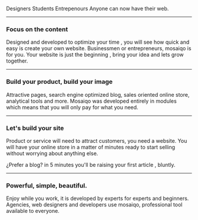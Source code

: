 Designers
Students
Entrepenours
Anyone can now have their web.

---

### Focus on the content
Designed and developed to optimize your time , you will see how quick and easy is create your own website.
Businessmen or entrepreneurs, mosaiqo is for you. Your website is just the beginning , bring your idea and lets grow together.

---

### Build your product, build your image
Attractive pages, search engine optimized blog, sales oriented online store, analytical tools and more.
Mosaiqo was developed entirely in modules which means that you will only pay for what you need.

---

### Let's build your site

Product or service will need to attract customers, you need a website. You will have your online store in a matter of
minutes ready to start selling without worrying about anything else.

¿Prefer a blog? in 5 minutes you'll be raising your first article , bluntly.

---

### Powerful, simple, beautiful.

Enjoy while you work, it is developed by experts for experts and beginners.
Agencies, web designers and developers use mosaiqo, professional tool available to everyone.

